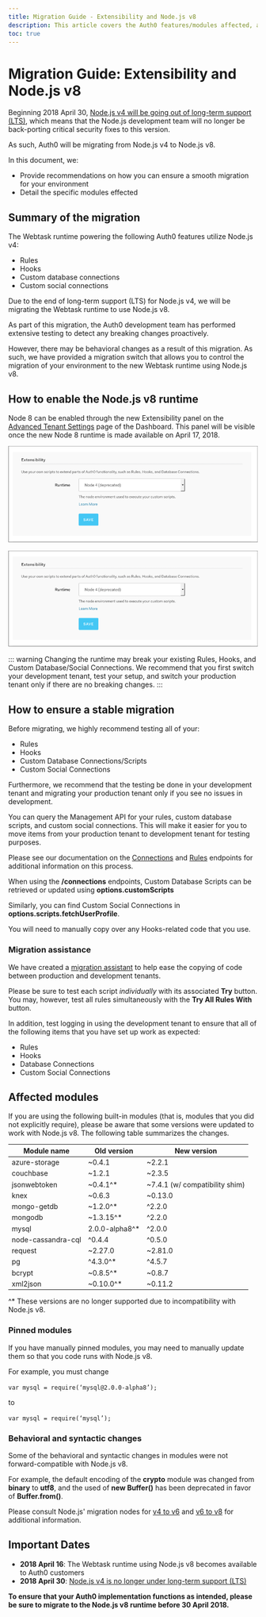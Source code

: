 ```yaml
---
title: Migration Guide - Extensibility and Node.js v8
description: This article covers the Auth0 features/modules affected, as well as our recommendations to ensure a smooth migration process.
toc: true
---
```

# Migration Guide: Extensibility and Node.js v8

Beginning 2018 April 30, [Node.js v4 will be going out of long-term support (LTS)](https://github.com/nodejs/Release#release-schedule), which means that the Node.js development team will no longer be back-porting critical security fixes to this version.

As such, Auth0 will be migrating from Node.js v4 to Node.js v8.

In this document, we:

* Provide recommendations on how you can ensure a smooth migration for your environment
* Detail the specific modules effected

## Summary of the migration

The Webtask runtime powering the following Auth0 features utilize Node.js v4:

* Rules
* Hooks
* Custom database connections
* Custom social connections

Due to the end of long-term support (LTS) for Node.js v4, we will be migrating the Webtask runtime to use Node.js v8.

As part of this migration, the Auth0 development team has performed extensive testing to detect any breaking changes proactively.

However, there may be behavioral changes as a result of this migration. As such, we have provided a migration switch that allows you to control the migration of your environment to the new Webtask runtime using Node.js v8.

## How to enable the Node.js v8 runtime

Node 8 can be enabled through the new Extensibility panel on the [Advanced Tenant Settings](${manage_url}/#/tenant/advanced) page of the Dashboard. This panel will be visible once the new Node 8 runtime is made available on April 17, 2018.

![Runtime toggle](/media/articles/migrations/node-runtime1.png)

![Runtime toggle options](/media/articles/migrations/node-runtime1.png)

::: warning
Changing the runtime may break your existing Rules, Hooks, and Custom Database/Social Connections. We recommend that you first switch your development tenant, test your setup, and switch your production tenant only if there are no breaking changes.
:::

## How to ensure a stable migration

Before migrating, we highly recommend testing all of your:

* Rules
* Hooks
* Custom Database Connections/Scripts
* Custom Social Connections

Furthermore, we recommend that the testing be done in your development tenant and migrating your production tenant only if you see no issues in development. 

You can query the Management API for your rules, custom database scripts, and custom social connections. This will make it easier for you to move items from your production tenant to development tenant for testing purposes.

Please see our documentation on the [Connections](/api/management/v2#!/Connections) and [Rules](/api/management/v2#!/Rules/get_rules) endpoints for additional information on this process.

When using the **/connections** endpoints, Custom Database Scripts can be retrieved or updated using **options.customScripts**

Similarly, you can find Custom Social Connections in **options.scripts.fetchUserProfile**.

You will need to manually copy over any Hooks-related code that you use.

### Migration assistance

We have created a [migration assistant](https://github.com/auth0/webtask-migration-assistant) to help ease the copying of code between production and development tenants.

Please be sure to test each script *individually* with its associated **Try** button. You may, however, test all rules simultaneously with the **Try All Rules With** button.

In addition, test logging in using the development tenant to ensure that all of the following items that you have set up work as expected:

* Rules
* Hooks
* Database Connections
* Custom Social Connections

## Affected modules

If you are using the following built-in modules (that is, modules that you did not explicitly require), please be aware that some versions were updated to work with Node.js v8. The following table summarizes the changes.

| Module name | Old version | New version |
| - | - | - |
| azure-storage | ~0.4.1 | ~2.2.1 |
| couchbase | ~1.2.1 | ~2.3.5 |
| jsonwebtoken | ~0.4.1^* | ~7.4.1 (w/ compatibility shim) |
| knex | ~0.6.3 | ~0.13.0 |
| mongo-getdb | ~1.2.0^* | ^2.2.0 |
| mongodb | ~1.3.15^* | ^2.2.0 |
| mysql | 2.0.0-alpha8^* | ^2.0.0 |
| node-cassandra-cql | ^0.4.4 | ^0.5.0 |
| request | ~2.27.0 | ~2.81.0 |
| pg | ^4.3.0^* | ^4.5.7 |
| bcrypt | ~0.8.5^* | ~0.8.7 |
| xml2json | ~0.10.0^* | ~0.11.2 |

^* These versions are no longer supported due to incompatibility with Node.js v8.

### Pinned modules

If you have manually pinned modules, you may need to manually update them so that you code runs with Node.js v8.

For example, you must change

`var mysql = require(‘mysql@2.0.0-alpha8’);`

to

`var mysql = require(‘mysql’);`

### Behavioral and syntactic changes

Some of the behavioral and syntactic changes in modules were not forward-compatible with Node.js v8.

For example, the default encoding of the **crypto** module was changed from **binary** to **utf8**, and the used of **new Buffer()** has been deprecated in favor of **Buffer.from()**.

Please consult Node.js' migration nodes for [v4 to v6](https://github.com/nodejs/node/wiki/Breaking-changes-between-v4-LTS-and-v6-LTS) and [v6 to v8](https://github.com/nodejs/node/wiki/Breaking-changes-between-v6-LTS-and-v8-LTS) for additional information.

## Important Dates

* **2018 April 16**: The Webtask runtime using Node.js v8 becomes available to Auth0 customers
* **2018 April 30**: [Node.js v4 is no longer under long-term support (LTS)](https://github.com/nodejs/Release#release-schedule)

**To ensure that your Auth0 implementation functions as intended, please be sure to migrate to the Node.js v8 runtime before 30 April 2018.**
